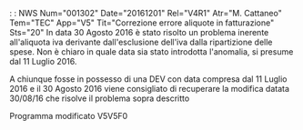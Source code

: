  :  : NWS Num="001302" Date="20161201" Rel="V4R1" Atr="M. Cattaneo" Tem="TEC" App="V5" Tit="Correzione errore aliquote in fatturazione" Sts="20"
In data 30 Agosto 2016 è stato risolto un problema inerente all'aliquota iva derivante dall'esclusione dell'iva dalla ripartizione delle spese.
Non è chiaro in quale data sia stato introdotta l'anomalia, si presume dal 11 Luglio 2016.

A chiunque fosse in possesso di una DEV con data compresa dal 11 Luglio 2016 e il 30 Agosto 2016 viene consigliato di recuperare la modifica datata 30/08/16 che risolve il problema sopra descritto

Programma modificato
V5V5F0
